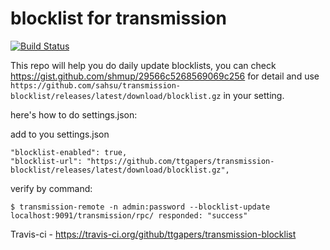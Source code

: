 # blocklist for transmission

[![Build Status](https://travis-ci.org/ttgapers/transmission-blocklist.svg?branch=master)](https://travis-ci.org/ttgapers/transmission-blocklist)

This repo will help you do daily update blocklists, you can check https://gist.github.com/shmup/29566c5268569069c256 for detail and use `https://github.com/sahsu/transmission-blocklist/releases/latest/download/blocklist.gz` in your setting.

here's how to do settings.json:

add to you settings.json
```
"blocklist-enabled": true,
"blocklist-url": "https://github.com/ttgapers/transmission-blocklist/releases/latest/download/blocklist.gz",
```

verify by command:
```
$ transmission-remote -n admin:password --blocklist-update
localhost:9091/transmission/rpc/ responded: "success"
```

Travis-ci -
https://travis-ci.org/github/ttgapers/transmission-blocklist
